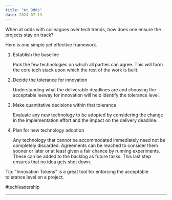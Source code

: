 ```yaml
---
title: "At Odds"
date: 2024-07-13
---
```


When at odds with colleagues over tech trends, how does one ensure the projects stay on track?

Here is one simple yet effective framework.

1. Establish the baseline

    Pick the few technologies on which all parties can agree. This will form the core tech stack upon which the rest of the work is built.

2. Decide the tolerance for innovation

    Understanding what the deliverable deadlines are and choosing the acceptable leeway for innovation will help identify the tolerance level.

3. Make quantitative decisions within that tolerance

    Evaluate any new technology to be adopted by considering the change in the implementation effort and the impact on the delivery deadline.

4. Plan for new technology adoption

    Any technology that cannot be accommodated immediately need not be completely discarded. Agreements can be reached to consider them sooner or later or at least given a fair chance by running experiments. These can be added to the backlog as future tasks. This last step ensures that no idea gets shot down.

Tip: "Innovation Tokens" is a great tool for enforcing the acceptable tolerance level on a project.


#techleadership

---